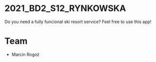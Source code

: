 # 2021_BD2_S12_RYNKOWSKA
Do you need a fully funcional ski resort service? Feel free to use this app!
# Team
* Marcin Rogoż
